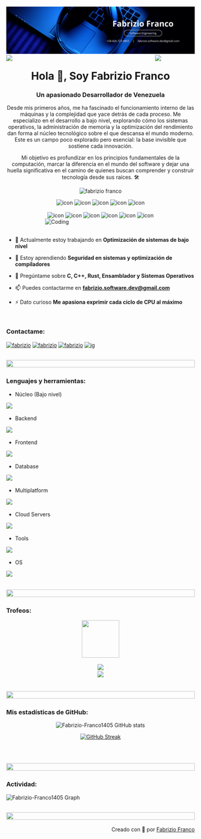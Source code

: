 ![logo](./Blue%20Modern%20Corporate%20Staff%20Profile%20LinkedIn%20Banner.png)
<img align="left" src="https://user-images.githubusercontent.com/65187002/144930161-2f783401-8d27-4fdf-a2f7-cc0ba32f1f1f.gif" width="21%" style="display:inline;"><img align="right" src="https://user-images.githubusercontent.com/65187002/144930161-2f783401-8d27-4fdf-a2f7-cc0ba32f1f1f.gif" width="21%" style="display:inline;">

<h1 align="center">Hola 👋, Soy Fabrizio Franco</h1>
<h3 align="center">Un apasionado Desarrollador de Venezuela</h3>
<p align="center">Desde mis primeros años, me ha fascinado el funcionamiento interno de las máquinas y la complejidad que yace detrás de cada proceso. Me especializo en el desarrollo a bajo nivel, explorando cómo los sistemas operativos, la administración de memoria y la optimización del rendimiento dan forma al núcleo tecnológico sobre el que descansa el mundo moderno. Este es un campo poco explorado pero esencial: la base invisible que sostiene cada innovación.</p>

<p align="center">Mi objetivo es profundizar en los principios fundamentales de la computación, marcar la diferencia en el mundo del software y dejar una huella significativa en el camino de quienes buscan comprender y construir tecnología desde sus raíces. 🛠️</p>
<p align="center"> 
 <img src="https://komarev.com/ghpvc/?username=Fabrizio-Franco1405&label=Profile%20views&color=0e75b6&style=flat" alt="fabrizio franco" /> 
<!--  <img src="https://img.shields.io/badge/Languages-Python | Java | PHP | Typescript | Node | React -green.svg" alt="supun nanayakkara's languages" /> -->
<!--  <img alt="Profile followers" src="https://img.shields.io/github/followers/supuna97"> -->
</p>

<div align="center">
  <img src="https://techstack-generator.vercel.app/ts-icon.svg" alt="icon" width="50" height="50" />
  <img src="https://techstack-generator.vercel.app/js-icon.svg" alt="icon"width="50" height="50" />
  <img src="https://techstack-generator.vercel.app/react-icon.svg" alt="icon" width="50" height="50" />
  <img src="https://techstack-generator.vercel.app/sass-icon.svg" alt="icon" width="50" height="50" />
 <img src="https://techstack-generator.vercel.app/mysql-icon.svg" alt="icon" width="50" height="50" />
</div>

<br>

<div align="center">
  <img src="https://techstack-generator.vercel.app/docker-icon.svg" alt="icon" width="50" height="50" />
  <img src="https://techstack-generator.vercel.app/aws-icon.svg" alt="icon" width="50" height="50" />
  <img src="https://techstack-generator.vercel.app/github-icon.svg" alt="icon" width="50" height="50" />
  <img src="https://techstack-generator.vercel.app/prettier-icon.svg" alt="icon" width="50" height="50" />
  <img src="https://techstack-generator.vercel.app/csharp-icon.svg" alt="icon" width="50" height="50" />
  <img src="https://techstack-generator.vercel.app/graphql-icon.svg" alt="icon" width="50" height="50" />
</div>

<img align="right" alt="Coding" width="400" src="https://user-images.githubusercontent.com/74038190/229223263-cf2e4b07-2615-4f87-9c38-e37600f8381a.gif">
<br><br>

- 🔭 Actualmente estoy trabajando en **Optimización de sistemas de bajo nivel**

- 🌱 Estoy aprendiendo **Seguridad en sistemas y optimización de compiladores**

<!--- 👨‍💻 All of my projects are available at [supun's workspace](http://supun.traditionalme.life)-->

- 💬 Pregúntame sobre **C, C++, Rust, Ensamblador y Sistemas Operativos**

- 📫 Puedes contactarme en **fabrizio.software.dev@gmail.com**

<!--- 📄 Know about my experiences [my experiences](http://supun.traditionalme.life/#resume)-->

- ⚡ Dato curioso **Me apasiona exprimir cada ciclo de CPU al máximo**

<br>
<h3 align="left">Contactame:</h3>
<p align="left">
<a href="" target="blank"><img align="center" src="https://raw.githubusercontent.com/rahuldkjain/github-profile-readme-generator/master/src/images/icons/Social/linked-in-alt.svg" alt="fabrizio" height="30" width="40" /></a>
<a href="" target="blank"><img align="center" src="https://raw.githubusercontent.com/rahuldkjain/github-profile-readme-generator/master/src/images/icons/Social/stack-overflow.svg" alt="fabrizio" height="30" width="40" /></a>
<a href="https://www.facebook.com/fabrizio.franco.882256" target="blank"><img align="center" src="https://raw.githubusercontent.com/rahuldkjain/github-profile-readme-generator/master/src/images/icons/Social/facebook.svg" alt="fabrizio" height="30" width="40" /></a>
<a href="https://www.instagram.com/fabrizio_franco14/" target="blank"><img align="center" src="https://raw.githubusercontent.com/rahuldkjain/github-profile-readme-generator/master/src/images/icons/Social/instagram.svg" alt="ig" height="30" width="40" /></a>
<!--<a href="https://www.youtube.com/@supunnanayakkara" target="blank"><img align="center" src="https://raw.githubusercontent.com/rahuldkjain/github-profile-readme-generator/master/src/images/icons/Social/youtube.svg" alt="supun nanayakkara" height="30" width="40" /></a>-->
</p>
<br>

<img src="https://i.imgur.com/dBaSKWF.gif" height="20" width="100%">

<h3 align="left">Lenguajes y herramientas:</h3>

- Núcleo (Bajo nivel)
<p align="left">
  <a href="https://skillicons.dev">
    <img src="https://skillicons.dev/icons?i=rust,c,cpp" />
    <!--<img src="https://img.shields.io/badge/Assembly-6E4C13?style=for-the-badge&logo=assemblyscript&logoColor=white" />
    <img src="https://img.shields.io/badge/LLVM-262D3A?style=for-the-badge&logo=llvm&logoColor=white" />-->
  </a>
</p>

- Backend
<p align="left">
  <a href="https://skillicons.dev">
    <img src="https://skillicons.dev/icons?i=cs,php,nodejs" />
  </a>
</p>

- Frontend
<p align="left">
  <a href="https://skillicons.dev">
    <img src="https://skillicons.dev/icons?i=ts,js,react,sass,bootstrap,tailwind,materialui" />
  </a>
</p>

- Database
<p align="left">
  <a href="https://skillicons.dev">
    <img src="https://skillicons.dev/icons?i=mysql" />
  </a>
</p>

- Multiplatform
<p align="left">
  <a href="https://skillicons.dev">
    <img src="https://skillicons.dev/icons?i=tauri,dart,flutter,androidstudio" />
  </a>
</p>

<!-- Sistemas y Drivers
<p align="left">
  <a href="https://skillicons.dev">
    <img src="https://img.shields.io/badge/Kernel-000000?style=for-the-badge&logo=linux&logoColor=white" />
    <img src="https://img.shields.io/badge/Embedded-00B0D1?style=for-the-badge&logo=embeddedc&logoColor=white" />
    <img src="https://img.shields.io/badge/Bare_Metal-000000?style=for-the-badge" />
  </a>
</p>-->

- Cloud Servers
<p align="left">
  <a href="https://skillicons.dev">
    <img src="https://skillicons.dev/icons?i=aws" />
  </a>
</p>

- Tools
<p align="left">
  <a href="https://skillicons.dev">
    <img src="https://skillicons.dev/icons?i=git,github,docker,figma,vscode,visualstudio,postman,powershell,bash" />
  </a>
</p>

- OS
<p align="left">
  <a href="https://skillicons.dev">
    <img src="https://skillicons.dev/icons?i=windows,linux,ubuntu" />
  </a>
</p>

<br/>

<img src="https://i.imgur.com/dBaSKWF.gif" height="20" width="100%">

<h3 align="left">Trofeos:</h3>

<p align="center">
<img src="https://media.tenor.com/0ENB5HuTH0gAAAAi/trophy-beker.gif"  width="100px" height="100px"></p>
  
<div align="center">
<img src="https://github-profile-trophy.vercel.app/?username=Fabrizio-Franco1405&theme=matrix&no-bg=true&no-frame=true&row=1&column=4&title=MultiLanguage,Commits,PullRequest,Reviews">
 </div>

<div align="center">
<img src="https://github-profile-trophy.vercel.app/?username=Fabrizio-Franco1405&theme=matrix&no-bg=true&no-frame=true&row=1&column=4&title=Repositories,Organizations,Stars,Followers">
 </div>
 <br><br>

<img src="https://i.imgur.com/dBaSKWF.gif" height="20" width="100%">

<h3 align="left">Mis estadísticas de GitHub:</h3>
<div align="center">
 
![Fabrizio-Franco1405 GitHub stats](https://github-readme-stats.vercel.app/api?username=Fabrizio-Franco1405\&theme=midnight-purple\&show_icons=true\&show=reviews,prs_merged,prs_merged_percentage\&hide=contribs,issues)

[![GitHub Streak](https://streak-stats.demolab.com/?user=Fabrizio-Franco1405&theme=midnight-purple)](https://git.io/streak-stats)

</div>

<br><br>

<img src="https://i.imgur.com/dBaSKWF.gif" height="20" width="100%">

<h3 align="left">Actividad:</h3>

![Fabrizio-Franco1405 Graph](https://github-readme-activity-graph.vercel.app/graph?username=Fabrizio-Franco1405&custom_title=Fabrizio's%20GitHub%20Activity%20Graph&bg_color=0D1117&color=7F3FBF&line=7F3FBF&point=7F3FBF&area_color=FFFFFF&title_color=FFFFFF&area=true)
<br><br>

<img src="https://i.imgur.com/dBaSKWF.gif" height="20" width="100%">

<!--<h3 align="left">Achievements:</h3>

[![An image of @supuna97's Holopin badges, which is a link to view their full Holopin profile](https://holopin.me/supuna97)](https://holopin.io/@supuna97)
<br><br><br>

<img src="https://i.imgur.com/dBaSKWF.gif" height="20" width="100%">

<img src="https://media.giphy.com/media/LnQjpWaON8nhr21vNW/giphy.gif" width="60"> <em><b>I love connecting with different people</b> so if you want to say <b>hi, I'll be happy to meet you more!</b> :)</em>-->

<br>
<p align="right" > Creado con 🧡 por <a href="">Fabrizio Franco</a></p>

